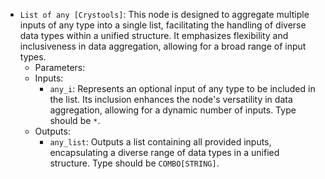- `List of any [Crystools]`: This node is designed to aggregate multiple inputs of any type into a single list, facilitating the handling of diverse data types within a unified structure. It emphasizes flexibility and inclusiveness in data aggregation, allowing for a broad range of input types.
    - Parameters:
    - Inputs:
        - `any_i`: Represents an optional input of any type to be included in the list. Its inclusion enhances the node's versatility in data aggregation, allowing for a dynamic number of inputs. Type should be `*`.
    - Outputs:
        - `any_list`: Outputs a list containing all provided inputs, encapsulating a diverse range of data types in a unified structure. Type should be `COMBO[STRING]`.
